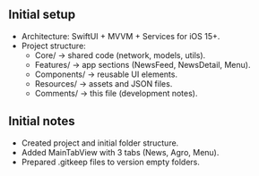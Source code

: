 ## Initial setup
- Architecture: SwiftUI + MVVM + Services for iOS 15+.
- Project structure:
  - Core/ -> shared code (network, models, utils).
  - Features/ -> app sections (NewsFeed, NewsDetail, Menu).
  - Components/ -> reusable UI elements.
  - Resources/ -> assets and JSON files.
  - Comments/ -> this file (development notes).

## Initial notes
- Created project and initial folder structure.
- Added MainTabView with 3 tabs (News, Agro, Menu).
- Prepared .gitkeep files to version empty folders.
